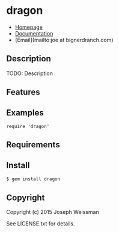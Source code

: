 # dragon

* [Homepage](https://rubygems.org/gems/dragon)
* [Documentation](http://rubydoc.info/gems/dragon/frames)
* [Email](mailto:joe at bignerdranch.com)

## Description

TODO: Description

## Features

## Examples

    require 'dragon'

## Requirements

## Install

    $ gem install dragon

## Copyright

Copyright (c) 2015 Joseph Weissman

See LICENSE.txt for details.
